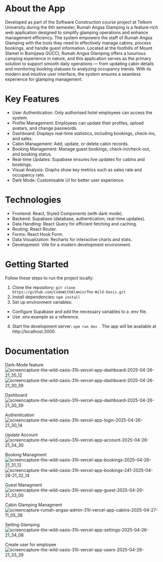 # About the App

Developed as part of the Software Construction course project at Telkom University during the 6th semester, Rumah Angsa Glamping is a feature-rich web application designed to simplify glamping operations and enhance management efficiency. The system empowers the staff of Rumah Angsa Glamping with the tools they need to effectively manage cabins, process bookings, and handle guest information.
Located at the foothills of Mount Slamet in Bumijawa GUCCI, Rumah Angsa Glamping offers a luxurious camping experience in nature, and this application serves as the primary solution to support smooth daily operations — from updating cabin details and monitoring booking statuses to analyzing occupancy trends. With its modern and intuitive user interface, the system ensures a seamless experience for glamping management.

# Key Features

- User Authentication: Only authorised hotel employees can access the system.
- Profile Management: Employees can update their profiles, upload avatars, and change passwords.
- Dashboard: Displays real-time statistics, including bookings, check-ins, and sales.
- Cabin Management: Add, update, or delete cabin records.
- Booking Management: Manage guest bookings, check-in/check-out, and booking status.
- Real-time Updates: Supabase ensures live updates for cabins and bookings.
- Visual Analysis: Graphs show key metrics such as sales rate and occupancy rate.
- Dark Mode: Customisable UI for better user experience.

# Technologies

- Frontend: React, Styled Components (with dark mode).
- Backend: Supabase (database, authentication, real-time updates).
- Data Handling: React Query for efficient fetching and caching.
- Routing: React Router.
- Forms: React Hook Form.
- Data Visualization: Recharts for interactive charts and stats.
- Development: Vite for a modern development environment.

# Getting Started

Follow these steps to run the project locally:

1. Clone the repository: `git clone https://github.com/CodeWithAlamin/The-Wild-Oasis.git`
2. Install dependencies: `npm install`
3. Set up environment variables:

- Configure Supabase and add the necessary variables to a .env file.
- Use .env.example as a reference.

4. Start the development server: `npm run dev `. The app will be available at http://localhost:3000.

# Documentation
Dark-Mode feature
![screencapture-the-wild-oasis-31li-vercel-app-dashboard-2025-04-26-21_35_12](https://github.com/user-attachments/assets/212e7eee-41e5-4c4d-9478-3cd240b43c47)
![screencapture-the-wild-oasis-31li-vercel-app-dashboard-2025-04-26-21_30_39](https://github.com/user-attachments/assets/779202b6-9c50-4cd8-b45c-5b7a89bf1312)

Dashboard
![screencapture-the-wild-oasis-31li-vercel-app-dashboard-2025-04-26-21_30_39](https://github.com/user-attachments/assets/b7a4dab1-ac90-4cad-8cfe-9f108709e0ea)

Authentication 
![screencapture-the-wild-oasis-31li-vercel-app-login-2025-04-26-21_30_14](https://github.com/user-attachments/assets/47942102-dabc-4903-b3ad-f60358dd62e5)

Update Account
![screencapture-the-wild-oasis-31li-vercel-app-account-2025-04-26-21_34_30](https://github.com/user-attachments/assets/97555096-c094-47fa-ba6b-04aa04c3e3a0)

Booking Managment
![screencapture-the-wild-oasis-31li-vercel-app-bookings-2025-04-26-21_31_12](https://github.com/user-attachments/assets/b5483df4-13af-43ff-aba3-e68cb83746ba)
![screencapture-the-wild-oasis-31li-vercel-app-bookings-241-2025-04-26-21_32_14](https://github.com/user-attachments/assets/0924ab9d-6e09-4466-bb6d-b7c804f452a0)

Guest Managment
![screencapture-the-wild-oasis-31li-vercel-app-guest-2025-04-26-21_33_00](https://github.com/user-attachments/assets/61dda430-74d5-41d9-96a9-0a3fd444594c)

Cabin Glamping Managment
![screencapture-rumah-angsa-admin-31li-vercel-app-cabins-2025-04-27-11_05_38](https://github.com/user-attachments/assets/2bcc995e-e2f3-4b7e-aa96-7f608ff4f03c)

Setting Glamping
![screencapture-the-wild-oasis-31li-vercel-app-settings-2025-04-26-21_34_08](https://github.com/user-attachments/assets/78052492-a6ea-43d3-b523-b40742de15bf)

Create user for employee
![screencapture-the-wild-oasis-31li-vercel-app-users-2025-04-26-21_33_39](https://github.com/user-attachments/assets/8c782117-a617-44d9-a63e-a615549ad6ad)



